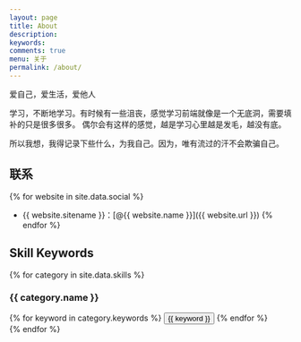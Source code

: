 ```yaml
---
layout: page
title: About
description: 
keywords: 
comments: true
menu: 关于
permalink: /about/
---
```


爱自己，爱生活，爱他人

学习，不断地学习。有时候有一些沮丧，感觉学习前端就像是一个无底洞，需要填补的只是很多很多。
偶尔会有这样的感觉，越是学习心里越是发毛，越没有底。

所以我想，我得记录下些什么，为我自己。因为，唯有流过的汗不会欺骗自己。

## 联系

{% for website in site.data.social %}
* {{ website.sitename }}：[@{{ website.name }}]({{ website.url }})
{% endfor %}

## Skill Keywords

{% for category in site.data.skills %}
### {{ category.name }}
<div class="btn-inline">
{% for keyword in category.keywords %}
<button class="btn btn-outline" type="button">{{ keyword }}</button>
{% endfor %}
</div>
{% endfor %}
